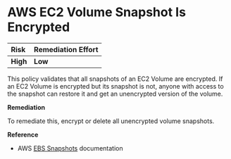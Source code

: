 # AWS EC2 Volume Snapshot Is Encrypted

| Risk     | Remediation Effort |
| :------- | :----------------- |
| **High** | **Low**            |

This policy validates that all snapshots of an EC2 Volume are encrypted. If an EC2 Volume is encrypted but its snapshot is not, anyone with access to the snapshot can restore it and get an unencrypted version of the volume.

**Remediation**

To remediate this, encrypt or delete all unencrypted volume snapshots.

**Reference**

- AWS [EBS Snapshots](https://docs.aws.amazon.com/AWSEC2/latest/UserGuide/ebs-creating-snapshot.html) documentation
